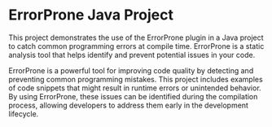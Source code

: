 # ErrorProne Java Project
This project demonstrates the use of the ErrorProne plugin in a Java project to catch common programming errors at compile time. ErrorProne is a static analysis tool that helps identify and prevent potential issues in your code.


ErrorProne is a powerful tool for improving code quality by detecting and preventing common programming mistakes. This project includes examples of code snippets that might result in runtime errors or unintended behavior. By using ErrorProne, these issues can be identified during the compilation process, allowing developers to address them early in the development lifecycle.